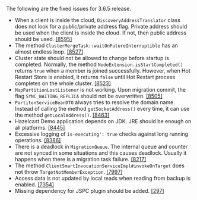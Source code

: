 
The following are the fixed issues for 3.6.5 release.

- When a client is inside the cloud, `DiscoveryAddressTranslator` class does not look for a public/private address flag. Private address should be used when the client is inside the cloud. If not, then public address should be used. <a href="https://github.com/hazelcast/hazelcast/issues/8595" target="_blank">[8595]</a>
- The method `ClusterMergeTask::waitOnFutureInterruptible` has an almost endless loop. <a href="https://github.com/hazelcast/hazelcast/issues/8527" target="_blank">[8527]</a>
- Cluster state should not be allowed to change before startup is completed. Normally, the method `NodeExtension.isStartCompleted()` returns `true` when a member is joined successfully. However, when Hot Restart Store is enabled, it returns `false` until Hot Restart process completes on the whole cluster. <a href="https://github.com/hazelcast/hazelcast/issues/8523" target="_blank">[8523]</a>
- `MapPartitionLostListener` is not working. Upon migration commit, the flag `SYNC_WAITING_REPLICA` should not be overwritten. <a href="https://github.com/hazelcast/hazelcast/issues/8505" target="_blank">[8505]</a>
- `PartitonServiceBeanDTO` always tries to resolve the domain name. Instead of calling the method `getSocketAddress()` every time, it can use the method `getLocalAddress()`. <a href="https://github.com/hazelcast/hazelcast/issues/8463" target="_blank">[8463]</a>
- Hazelcast Demo application depends on JDK. JRE should be enough on all platforms. <a href="https://github.com/hazelcast/hazelcast/issues/8445" target="_blank">[8445]</a>
- Excessive logging of `is-executing': true` checks against long running operations. <a href="https://github.com/hazelcast/hazelcast/issues/8386" target="_blank">[8386]</a>
- There is a deadlock in `MigrationQueue`. The internal queue and counter are not synced in some situations and this causes deadlock. Usually it happens when there is a migration task failure. <a href="https://github.com/hazelcast/hazelcast/issues/8217" target="_blank">[8217]</a>
- The method `ClientSmartInvocationServiceImpl#invokeOnTarget` does not throw `TargetNotMemberException`. <a href="https://github.com/hazelcast/hazelcast/issues/7997" target="_blank">[7997]</a>
- Access data is not updated by local reads when reading from backup is enabled. <a href="https://github.com/hazelcast/hazelcast/issues/7354" target="_blank">[7354]</a>
- Missing dependency for JSPC plugin should be added. <a href="https://github.com/hazelcast/management-center/pull/297" target="_blank">[297]</a>

